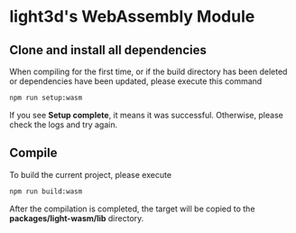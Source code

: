 # light3d's WebAssembly Module

## Clone and install all dependencies

When compiling for the first time, or if the build directory has been deleted or dependencies have been updated, please execute this command

```bash
npm run setup:wasm
```

If you see **Setup complete**, it means it was successful. Otherwise, please check the logs and try again.

## Compile

To build the current project, please execute

```bash
npm run build:wasm
```

After the compilation is completed, the target will be copied to the **packages/light-wasm/lib** directory.
